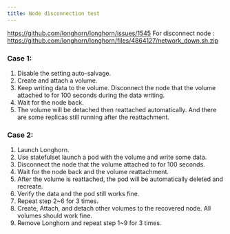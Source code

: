 ```yaml
---
title: Node disconnection test
---
```

https://github.com/longhorn/longhorn/issues/1545
For disconnect node : https://github.com/longhorn/longhorn/files/4864127/network_down.sh.zip

### Case 1:
1. Disable the setting auto-salvage.
2. Create and attach a volume.
3. Keep writing data to the volume. Disconnect the node that the volume attached to for 100 seconds during the data writing.
4. Wait for the node back.
5. The volume will be detached then reattached automatically. And there are some replicas still running after the reattachment.

### Case 2:
1. Launch Longhorn.
2. Use statefulset launch a pod with the volume and write some data.
3. Disconnect the node that the volume attached to for 100 seconds.
4. Wait for the node back and the volume reattachment.
5. After the volume is reattached, the pod will be automatically deleted and recreate.
6. Verify the data and the pod still works fine.
7. Repeat step 2~6 for 3 times.
8. Create, Attach, and detach other volumes to the recovered node. All volumes should work fine.
9. Remove Longhorn and repeat step 1~9 for 3 times.
